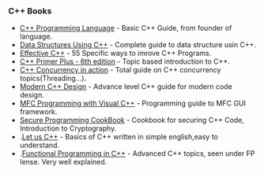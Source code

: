 ### C++ Books

 * [C++ Programming Language](http://www.stroustrup.com/4th.html) - Basic C++ Guide, from founder of language.
 * [Data Structures Using C++](http://www.amazon.com/Data-Structures-Using-D-Malik/dp/0324782012) - Complete guide to data structure usin C++.
 * [Effective C++](http://www.amazon.com/Effective-Specific-Improve-Programs-Designs/dp/0321334876) - 55 Specific ways to imrove C++ Programs.
 * [C++ Primer Plus - 6th edition](http://www.amazon.com/Primer-Plus-Edition-Developers-Library/dp/0321776402) - Topic based introduction to C++. 
 * [C++ Concurrency in action](http://www.amazon.com/C-Concurrency-Action-Practical-Multithreading/dp/1933988770) - Total guide on C++ concurrency topics(Threading...).
 * [Modern C++ Design](http://www.amazon.in/Modern-Design-Generic-Programming-Patterns/dp/0201704315) - Advance level C++ guide for modern code design. 
 * [MFC Programming with Visual C++](http://www.amazon.in/Visual-C-MFC-Programming-Example/dp/0879305444) - Programming guide to MFC GUI framework.
 * [Secure Programming CookBook](http://www.amazon.com/Secure-Programming-Cookbook-Cryptography-Authentication/dp/0596003943) - Cookbook for securing C++ Code, Introduction to Cryptography.
 * .[Let us C++](https://www.amazon.in/Let-Us-Yashavant-P-Kanetkar/dp/8176561061) - Basics of C++ written in simple english,easy to understand.
 * .[Functional Programming in C++](https://www.manning.com/books/functional-programming-in-c-plus-plus) - Advanced C++ topics, seen under FP lense. Very well explained.
